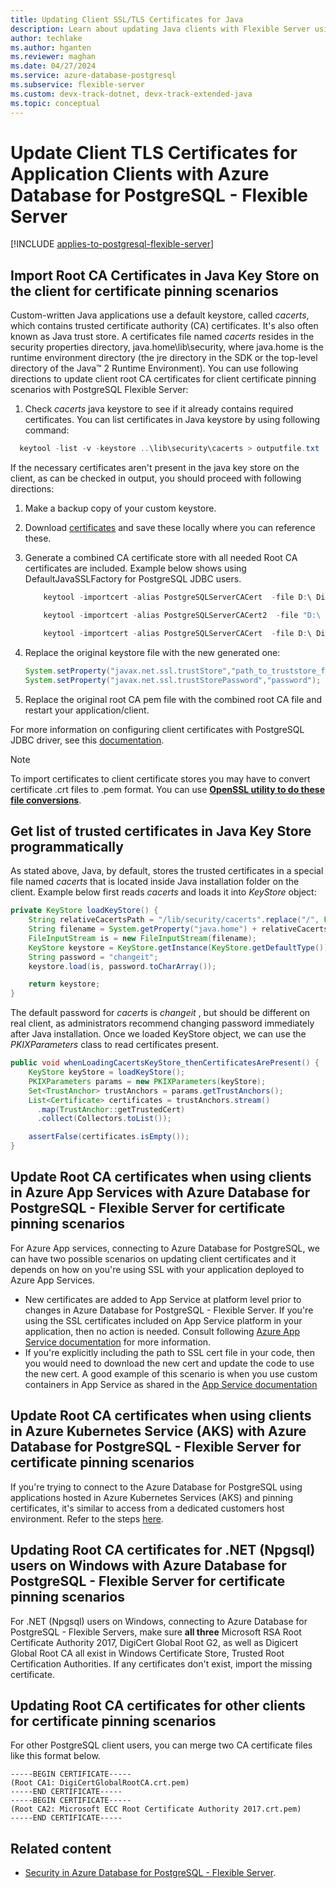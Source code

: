 ```yaml
---
title: Updating Client SSL/TLS Certificates for Java
description: Learn about updating Java clients with Flexible Server using  TLS.
author: techlake
ms.author: hganten
ms.reviewer: maghan
ms.date: 04/27/2024
ms.service: azure-database-postgresql
ms.subservice: flexible-server
ms.custom: devx-track-dotnet, devx-track-extended-java
ms.topic: conceptual
---
```


# Update Client TLS Certificates for Application Clients with Azure Database for PostgreSQL - Flexible Server

[!INCLUDE [applies-to-postgresql-flexible-server](~/reusable-content/ce-skilling/azure/includes/postgresql/includes/applies-to-postgresql-flexible-server.md)]


## Import Root CA Certificates in Java Key Store on the client for certificate pinning scenarios

Custom-written Java applications  use a default keystore, called *cacerts*, which contains trusted certificate authority (CA) certificates. It's also often known as Java trust store. A certificates file named *cacerts* resides in the security properties directory, java.home\lib\security, where java.home is the runtime environment directory (the jre directory in the SDK or the top-level directory of the Java™ 2 Runtime Environment).
You can use following directions to update client root CA certificates for client certificate pinning scenarios with PostgreSQL Flexible Server:
1. Check *cacerts* java keystore to see if it already contains required certificates. You can list certificates in Java keystore by using following command:
  ```powershell
    keytool -list -v -keystore ..\lib\security\cacerts > outputfile.txt
  ```
If the necessary certificates aren't present in the java key store on the client, as can be checked in output, you should proceed with following directions:
   
1. Make a backup copy of your custom keystore.
2. Download [certificates](../flexible-server/concepts-networking-ssl-tls.md#download-root-ca-certificates-and-update-application-clients-in-certificate-pinning-scenarios) and save these locally where you can reference these. 
3. Generate a combined CA certificate store with all needed Root CA certificates are included. Example below shows using DefaultJavaSSLFactory for PostgreSQL JDBC users.

     
     ```powershell
         keytool -importcert -alias PostgreSQLServerCACert  -file D:\ DigiCertGlobalRootG2.crt.pem   -keystore truststore -storepass password -noprompt

         keytool -importcert -alias PostgreSQLServerCACert2  -file "D:\ Microsoft ECC Root Certificate Authority 2017.crt.pem" -keystore truststore -storepass password  -noprompt

         keytool -importcert -alias PostgreSQLServerCACert  -file D:\ DigiCertGlobalRootCA.crt.pem   -keystore truststore -storepass password -noprompt
      ```

4. Replace the original keystore file with the new generated one:
 
    ```java
    System.setProperty("javax.net.ssl.trustStore","path_to_truststore_file");
    System.setProperty("javax.net.ssl.trustStorePassword","password");
    ```

5. Replace the original root CA pem file with the combined root CA file and restart your application/client.

For more information on configuring client certificates with PostgreSQL JDBC driver, see this [documentation](https://jdbc.postgresql.org/documentation/ssl/).

> [!NOTE]
> To import certificates to client certificate stores you may have to convert certificate .crt files to .pem format. You can use **[OpenSSL utility to do these file conversions](concepts-networking-ssl-tls.md#download-root-ca-certificates-and-update-application-clients-in-certificate-pinning-scenarios)**.

## Get list of trusted certificates in Java Key Store programmatically

As stated above, Java, by default, stores the trusted certificates in a special file named *cacerts* that is located inside  Java installation folder on the client.
Example below first reads *cacerts* and loads it into *KeyStore* object:

```java
private KeyStore loadKeyStore() {
    String relativeCacertsPath = "/lib/security/cacerts".replace("/", File.separator);
    String filename = System.getProperty("java.home") + relativeCacertsPath;
    FileInputStream is = new FileInputStream(filename);
    KeyStore keystore = KeyStore.getInstance(KeyStore.getDefaultType());
    String password = "changeit";
    keystore.load(is, password.toCharArray());

    return keystore;
}
```

The default password for *cacerts* is *changeit* , but should be different on real client, as administrators recommend changing password immediately after Java installation.
Once we loaded KeyStore object, we can use the *PKIXParameters* class to read certificates present.

```java
public void whenLoadingCacertsKeyStore_thenCertificatesArePresent() {
    KeyStore keyStore = loadKeyStore();
    PKIXParameters params = new PKIXParameters(keyStore);
    Set<TrustAnchor> trustAnchors = params.getTrustAnchors();
    List<Certificate> certificates = trustAnchors.stream()
      .map(TrustAnchor::getTrustedCert)
      .collect(Collectors.toList());

    assertFalse(certificates.isEmpty());
}
```

## Update Root CA certificates when using clients in Azure App Services with Azure Database for PostgreSQL - Flexible Server for certificate pinning scenarios

For Azure App services, connecting to Azure Database for PostgreSQL, we can have two possible scenarios on updating client certificates and it depends on how on you're using SSL with your application deployed to Azure App Services.

* New certificates are added to App Service at platform level prior to changes in Azure Database for PostgreSQL - Flexible Server. If you're using the SSL certificates included on App Service platform in your application, then no action is needed. Consult following [Azure App Service documentation](/azure/app-service/configure-ssl-certificate) for more information. 
* If you're explicitly including the path to SSL cert file in your code, then you would need to download the new cert and update the code to use the new cert. A good example of this scenario is when you use custom containers in App Service as shared in the [App Service documentation](/azure/app-service/tutorial-multi-container-app#configure-database-variables-in-wordpress)

 ## Update Root CA certificates when using clients in Azure Kubernetes Service (AKS) with Azure Database for PostgreSQL - Flexible Server for certificate pinning scenarios

If you're trying to connect to the Azure Database for PostgreSQL using applications hosted in  Azure Kubernetes Services (AKS) and pinning certificates, it's similar to access from a dedicated customers host environment. Refer to the steps [here](/azure/aks/ingress-tls).

## Updating Root CA certificates for .NET (Npgsql) users on Windows with Azure Database for PostgreSQL - Flexible Server for certificate pinning scenarios

For .NET (Npgsql) users on Windows, connecting to Azure Database for PostgreSQL - Flexible Servers,  make sure **all three** Microsoft RSA Root Certificate Authority 2017,  DigiCert Global Root G2, as well as Digicert Global Root CA all exist in Windows Certificate Store, Trusted Root Certification Authorities. If any certificates don't exist, import the missing certificate.

## Updating Root CA certificates for other clients for certificate pinning scenarios

For other PostgreSQL client users, you can merge two CA certificate files like this format below.

```azurecli
-----BEGIN CERTIFICATE-----
(Root CA1: DigiCertGlobalRootCA.crt.pem)
-----END CERTIFICATE-----
-----BEGIN CERTIFICATE-----
(Root CA2: Microsoft ECC Root Certificate Authority 2017.crt.pem)
-----END CERTIFICATE-----
```

## Related content

- [Security in Azure Database for PostgreSQL - Flexible Server](concepts-security.md).
